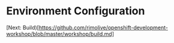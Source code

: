 Environment Configuration
=========================



[Next: Build)[https://github.com/rimolive/openshift-development-workshop/blob/master/workshop/build.md]